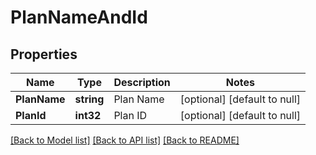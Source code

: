 # PlanNameAndId

## Properties
Name | Type | Description | Notes
------------ | ------------- | ------------- | -------------
**PlanName** | **string** | Plan Name | [optional] [default to null]
**PlanId** | **int32** | Plan ID | [optional] [default to null]

[[Back to Model list]](../README.md#documentation-for-models) [[Back to API list]](../README.md#documentation-for-api-endpoints) [[Back to README]](../README.md)

